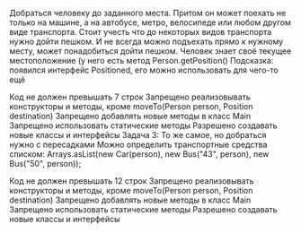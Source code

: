 Добраться человеку до заданного места.
Притом он может поехать не только на машине, а на автобусе, метро, велосипеде или любом другом виде транспорта.
Стоит учесть что до некоторых видов транспорта нужно дойти пешком.
И не всегда можно подъехать прямо к нужному месту, может понадобиться дойти пешком.
Человек знает своё текущее местоположение (у него есть метод Person.getPosition()
Подсказка: появился интерфейс Positioned, его можно использовать для чего-то ещё

Код не должен превышать 7 строк
Запрещено реализовывать конструкторы и методы, кроме moveTo(Person person, Position destination)
Запрещено добавлять новые методы в класс Main
Запрещено использовать статические методы
Разрешено создавать новые классы и интерфейсы
Задача 3:
То же самое, но добраться нужно с пересадками
Можно определить транспортные средства списком:
Arrays.asList(new Car(person), new Bus("43", person), new Bus("50", person));

Код не должен превышать 12 строк
Запрещено реализовывать конструкторы и методы, кроме moveTo(Person person, Position destination)
Запрещено добавлять новые методы в класс Main
Запрещено использовать статические методы
Разрешено создавать новые классы и интерфейсы
